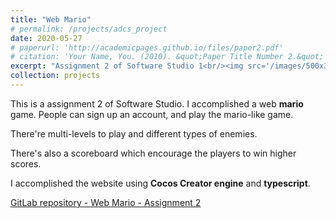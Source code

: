 ```yaml
---
title: "Web Mario"
# permalink: /projects/adcs_project
date: 2020-05-27
# paperurl: 'http://academicpages.github.io/files/paper2.pdf'
# citation: 'Your Name, You. (2010). &quot;Paper Title Number 2.&quot; <i>Journal 1</i>. 1(2).'
excerpt: "Assignment 2 of Software Studio 1<br/><img src='/images/500x300.png'>"
collection: projects
---
```

<!-- Todo: revise the image. -->

<!-- # paperurl: 'http://academicpages.github.io/files/paper2.pdf' -->
This is a assignment 2 of Software Studio.
I accomplished a web **mario** game.
People can sign up an account, and play the mario-like game.

There're multi-levels to play and different types of enemies.

There's also a scoreboard which encourage the players to win higher scores.

I accomplished the website using **Cocos Creator engine** and **typescript**.


<!-- Demo Video -->

[GitLab repository - Web Mario - Assignment 2](https://,,,)

<!-- Recommended citation: Your Name, You. (2010). "Paper Title Number 2." <i>Journal 1</i>. 1(2). -->
